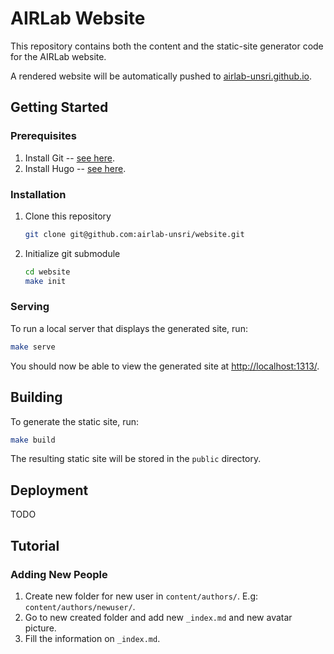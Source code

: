 # AIRLab Website

This repository contains both the content and the static-site generator code for the AIRLab website.

A rendered website will be automatically pushed to [airlab-unsri.github.io](https://github.com/airlab-unsri/airlab-unsri.github.io).

## Getting Started

### Prerequisites

1. Install Git -- [see here](https://help.github.com/en/articles/set-up-git).
1. Install Hugo -- [see here](https://gohugo.io/getting-started/installing/).

### Installation

1. Clone this repository

    ```bash
    git clone git@github.com:airlab-unsri/website.git
    ```

1. Initialize git submodule

    ```bash
    cd website
    make init
    ```

### Serving

To run a local server that displays the generated site, run:

```bash
make serve
```

You should now be able to view the generated site at <http://localhost:1313/>.

## Building

To generate the static site, run:

```bash
make build
```

The resulting static site will be stored in the `public` directory.

## Deployment

TODO

## Tutorial

### Adding New People

1. Create new folder for new user in `content/authors/`. E.g: `content/authors/newuser/`.
1. Go to new created folder and add new `_index.md` and new avatar picture.
1. Fill the information on `_index.md`.
